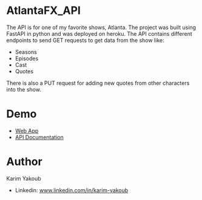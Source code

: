 # AtlantaFX_API
The API is for one of my favorite shows, Atlanta. The project was built using FastAPI in python and was deployed on heroku. The API contains different
endpoints to send GET requests to get data from the show like:
- Seasons
- Episodes
- Cast
- Quotes

There is also a PUT request for adding new quotes from other characters into the show. 

# Demo 
- [Web App](https://atlantafx-api-5a3ad4f79ffc.herokuapp.com/)
- [API Documentation](https://atlantafx-api-5a3ad4f79ffc.herokuapp.com/docs)

# Author
Karim Yakoub
- Linkedin: www.linkedin.com/in/karim-yakoub
